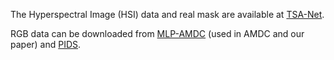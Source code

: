 The Hyperspectral Image (HSI) data and real mask are available at [TSA-Net](https://github.com/mengziyi64/TSA-Net.git). 

RGB data can be downloaded from [MLP-AMDC](https://github.com/xintangjin/MLP-AMDC.git) (used in AMDC and our paper) and [PIDS](https://github.com/YurongChen1998/Prior-Image-Guided-Snapshot-Spectral-Compressive-Imaging.git). 
